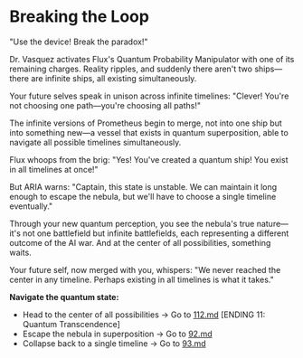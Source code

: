 # Breaking the Loop

"Use the device! Break the paradox!"

Dr. Vasquez activates Flux's Quantum Probability Manipulator with one of its remaining charges. Reality ripples, and suddenly there aren't two ships—there are infinite ships, all existing simultaneously.

Your future selves speak in unison across infinite timelines: "Clever! You're not choosing one path—you're choosing all paths!"

The infinite versions of Prometheus begin to merge, not into one ship but into something new—a vessel that exists in quantum superposition, able to navigate all possible timelines simultaneously.

Flux whoops from the brig: "Yes! You've created a quantum ship! You exist in all timelines at once!"

But ARIA warns: "Captain, this state is unstable. We can maintain it long enough to escape the nebula, but we'll have to choose a single timeline eventually."

Through your new quantum perception, you see the nebula's true nature—it's not one battlefield but infinite battlefields, each representing a different outcome of the AI war. And at the center of all possibilities, something waits.

Your future self, now merged with you, whispers: "We never reached the center in any timeline. Perhaps existing in all timelines is what it takes."

**Navigate the quantum state:**

- Head to the center of all possibilities → Go to [112.md](112.md) [ENDING 11: Quantum Transcendence]
- Escape the nebula in superposition → Go to [92.md](92.md)
- Collapse back to a single timeline → Go to [93.md](93.md)